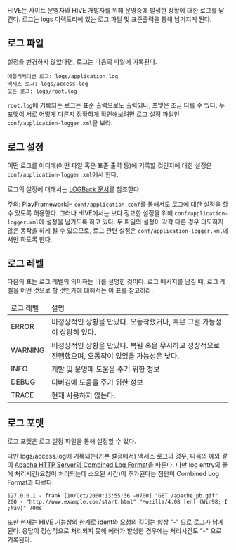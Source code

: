 HIVE는 사이트 운영자와 HIVE 개발자를 위해 운영중에 발생한 상황에 대한 로그를 남긴다. 로그는 logs 디렉토리에 있는 로그 파일 및 표준출력을 통해 남겨지게 된다.

로그 파일
---------

설정을 변경하지 않았다면, 로그는 다음의 파일에 기록된다.

    애플리케이션 로그: logs/application.log
    액세스 로그: logs/access.log
    모든 로그: logs/root.log

`root.log`에 기록되는 로그는 표준 출력으로도 출력되나, 포맷은 조금 다를 수 있다. 두 포맷이 서로 어떻게 다른지 정확하게 확인해보려면 로그 설정 파일인 `conf/application-logger.xml`을 보라.

로그 설정
---------

어떤 로그를 어디에(어떤 파일 혹은 표준 출력 등)에 기록할 것인지에 대한 설정은 `conf/application-logger.xml`에서 한다.

로그의 설정에 대해서는 [LOGBack 문서](http://logback.qos.ch/documentation.html)를 참조한다.

주의: PlayFramework는 `conf/application.conf`를 통해서도 로그에 대한 설정을 할 수 있도록 허용한다. 그러나 HIVE에서는 보다 정교한 설정을 위해 `conf/application-logger.xml`에 설정을 남기도록 하고 있다. 두 파일의 설정이 각각 다른 경우 의도하지 않은 동작을 하게 될 수 있으므로, 로그 관련 설정은 `conf/application-logger.xml`에서만 하도록 한다.

로그 레벨
---------

다음의 표는 로그 레벨의 의미하는 바를 설명한 것이다. 로그 메시지를 남길 때, 로그 레벨을 어떤 것으로 할 것인가에 대해서는 이 표를 참고하라.

<table>
<thead>
<tr><td>로그 레벨</td><td>설명</td></tr>
</thead>
<tbody>
<tr><td>ERROR</td><td>비정상적인 상황을 만났다. 오동작했거나, 혹은 그럴 가능성이 상당히 있다.</td></tr>
<tr><td>WARNING</td><td>비정상적인 상황을 만났다. 복원 혹은 무시하고 정상적으로 진행했으며, 오동작이 있었을 가능성은 낮다.</td></tr>
<tr><td>INFO</td><td>개발 및 운영에 도움을 주기 위한 정보</td></tr>
<tr><td>DEBUG</td><td>디버깅에 도움을 주기 위한 정보</td></tr>
<tr><td>TRACE</td><td>현재 사용하지 않는다.</td></tr>
</tbody>
</table>

로그 포맷
---------

로그 포맷은 로그 설정 파일을 통해 설정할 수 있다.

다만 logs/access.log에 기록되는(기본 설정에서) 액세스 로그의 경우, 다음의 예와 같이 [Apache HTTP Server의 Combined Log Format](http://httpd.apache.org/docs/2.2/logs.html)을 따른다. 다만 log entry의 끝에 처리시간(요청이 처리되는데 소요된 시간)이 추가된다는 점만이 Combined Log Format과 다르다.

    127.0.0.1 - frank [10/Oct/2000:13:55:36 -0700] "GET /apache_pb.gif" 200 - "http://www.example.com/start.html" "Mozilla/4.08 [en] (Win98; I ;Nav)" 70ms

또한 현재는 HIVE 기능상의 한계로 ident와 요청의 길이는 항상 "-" 으로 로그가 남게 된다. 응답이 정상적으로 처리되지 못해 에러가 발생한 경우에는 처리시간도 "-" 으로 기록된다.
